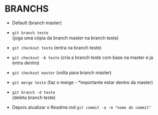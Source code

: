 # BRANCHS #

* Default (branch master)

* `git branch teste`  
(joga uma cópia da branch master na branch teste)

* `git checkout teste`
(entra na branch teste)

* `git checkout -b teste`
(cria a branch teste com base na master e ja entra dentro)

* `git checkout master` 
(volta para branch master)

* `git merge teste` 
(faz o merge - *importante estar dentro da master)

* `git branch -d teste`  
(deleta branch teste)

* Depois atualizar o Readme.md
 `git commit -a -m "nome do commit"`
